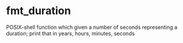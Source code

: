 # fmt_duration

POSIX-shell function which given a number of seconds representing a duration; print that in years, hours, minutes, seconds

